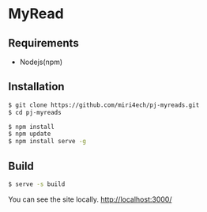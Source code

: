 # MyRead

## Requirements

- Nodejs(npm)

## Installation

```bash
$ git clone https://github.com/miri4ech/pj-myreads.git
$ cd pj-myreads
```

```bash
$ npm install 
$ npm update
$ npm install serve -g
```

## Build

```bash 
$ serve -s build 
```

You can see the site locally. [http://localhost:3000/](http://localhost:3000/)  

